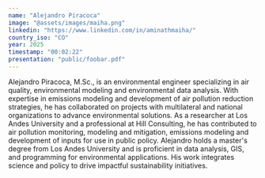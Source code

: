```yaml
---
name: "Alejandro Piracoca"
image: "@assets/images/maiha.png"
linkedin: "https://www.linkedin.com/in/aminathmaiha/"
country_iso: "CO"
year: 2025
timestamp: "00:02:22"
presentation: "public/foobar.pdf"
---
```

Alejandro Piracoca, M.Sc., is an environmental engineer specializing in air quality, environmental modeling and environmental data analysis. With expertise in emissions modeling and development of air pollution reduction strategies, he has collaborated on projects with multilateral and national organizations to advance environmental solutions. As a researcher at Los Andes University and a professional at Hill Consulting, he has contributed to air pollution monitoring, modeling and mitigation, emissions modeling and development of inputs for use in public policy. Alejandro holds a master's degree from Los Andes University and is proficient in data analysis, GIS, and programming for environmental applications. His work integrates science and policy to drive impactful sustainability initiatives.